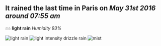 ## It rained the last time in Paris on *May 31st 2016 around 07:55 am*
💧💧💧  **light rain** *Humidity 93%*

![light rain](http://openweathermap.org/img/w/10d.png) ![light intensity drizzle rain](http://openweathermap.org/img/w/09d.png) ![mist](http://openweathermap.org/img/w/50d.png)
